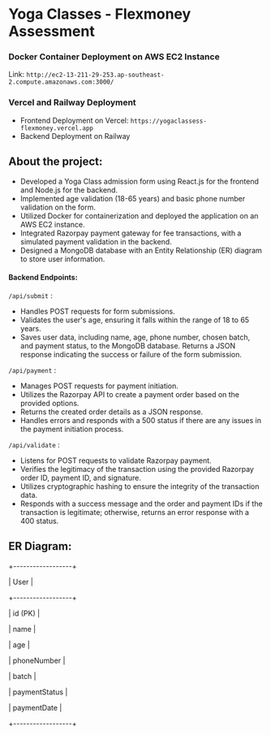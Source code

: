 
# Yoga Classes - Flexmoney Assessment

### Docker Container Deployment on AWS EC2 Instance
Link: `http://ec2-13-211-29-253.ap-southeast-2.compute.amazonaws.com:3000/`

### Vercel and Railway Deployment
- Frontend Deployment on Vercel: `https://yogaclassess-flexmoney.vercel.app`
- Backend Deployment on Railway

## About the project:
- Developed a Yoga Class admission form using React.js for the frontend and Node.js for the backend.
- Implemented age validation (18-65 years) and basic phone number validation on the form.
- Utilized Docker for containerization and deployed the application on an AWS EC2 instance.
- Integrated Razorpay payment gateway for fee transactions, with a simulated payment validation in the backend.
- Designed a MongoDB database with an Entity Relationship (ER) diagram to store user information.

#### Backend Endpoints:
`/api/submit` :
- Handles POST requests for form submissions.
- Validates the user's age, ensuring it falls within the range of 18 to 65 years.
- Saves user data, including name, age, phone number, chosen batch, and payment status, to the MongoDB database.
Returns a JSON response indicating the success or failure of the form submission.

`/api/payment` :
- Manages POST requests for payment initiation.
- Utilizes the Razorpay API to create a payment order based on the provided options.
- Returns the created order details as a JSON response.
- Handles errors and responds with a 500 status if there are any issues in the payment initiation process.

`/api/validate` :
- Listens for POST requests to validate Razorpay payment.
- Verifies the legitimacy of the transaction using the provided Razorpay order ID, payment ID, and signature.
- Utilizes cryptographic hashing to ensure the integrity of the transaction data.
- Responds with a success message and the order and payment IDs if the transaction is legitimate; otherwise, returns an error response with a 400 status.

## ER Diagram:

+------------------+

|      User        |

+------------------+

| id (PK)          |

| name             |

| age              |

| phoneNumber      |

| batch            |

| paymentStatus    |

| paymentDate      |

+------------------+



